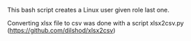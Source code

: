 This bash script creates a Linux user given role last one.

Converting xlsx file to csv was done with a script xlsx2csv.py (https://github.com/dilshod/xlsx2csv)
